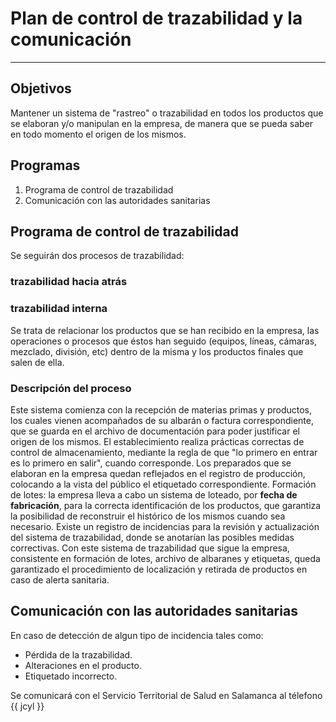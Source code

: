 # Plan de control de trazabilidad y la comunicación

______________________________________________________________________

## Objetivos

Mantener un sistema de "rastreo" o trazabilidad en todos los productos que se elaboran y/o manipulan en la empresa, de manera que se pueda saber en todo momento el origen de los mismos.

## Programas

1. Programa de control de trazabilidad
1. Comunicación con las autoridades sanitarias

## Programa de control de trazabilidad

Se seguirán dos procesos de trazabilidad:

### trazabilidad hacia atrás

### trazabilidad interna

Se trata de relacionar los productos que se han recibido en la empresa, las operaciones o procesos que éstos han seguido (equipos, líneas, cámaras, mezclado, división, etc) dentro de la misma y los productos finales que salen de ella.

### Descripción del proceso

Este sistema comienza con la recepción de materias primas y productos, los cuales vienen acompañados de su albarán o factura correspondiente, que se guarda en el archivo de documentación para poder justificar el origen de los mismos.
El establecimiento realiza prácticas correctas de control de almacenamiento, mediante la regla de que "lo primero en entrar es lo primero en salir", cuando corresponde.
Los preparados que se elaboran en la empresa quedan reflejados en el registro de producción, colocando a la vista del público el etiquetado correspondiente.
Formación de lotes: la empresa lleva a cabo un sistema de loteado, por **fecha de fabricación**, para la correcta identificación de los productos, que garantiza la posibilidad de reconstruir el histórico de los mismos cuando sea necesario.
Existe un registro de incidencias para la revisión y actualización del sistema de trazabilidad, donde se anotarían las posibles medidas correctivas.
Con este sistema de trazabilidad que sigue la empresa, consistente en formación de lotes, archivo de albaranes y etiquetas, queda garantizado el procedimiento de localización y retirada de productos en caso de alerta sanitaria.

## Comunicación con las autoridades sanitarias

En caso de detección de algun tipo de incidencia tales como:

- Pérdida de la trazabilidad.
- Alteraciones en el producto.
- Etiquetado incorrecto.

Se comunicará con el Servicio Territorial de Salud en Salamanca al télefono {{ jcyl }}
